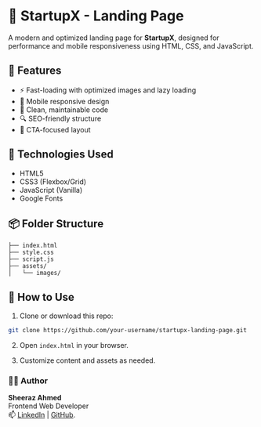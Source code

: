 # 🚀 StartupX - Landing Page

A modern and optimized landing page for **StartupX**, designed for performance and mobile responsiveness using HTML, CSS, and JavaScript.

## 🌟 Features

- ⚡ Fast-loading with optimized images and lazy loading
- 📱 Mobile responsive design
- 🧼 Clean, maintainable code
- 🔍 SEO-friendly structure
- 🎯 CTA-focused layout

## 🧰 Technologies Used

- HTML5
- CSS3 (Flexbox/Grid)
- JavaScript (Vanilla)
- Google Fonts

## 📦 Folder Structure

```
├── index.html
├── style.css
├── script.js
├── assets/
│   └── images/
```

## 🧪 How to Use

1. Clone or download this repo:
```bash
git clone https://github.com/your-username/startupx-landing-page.git
```

2. Open `index.html` in your browser.

3. Customize content and assets as needed.

### 👨‍💻 Author
**Sheeraz Ahmed**  
Frontend Web Developer  
📫 [LinkedIn](https://www.linkedin.com/in/sheeraz-ahmed-28317436b/) | [GitHub](https://github.com/sheeraz-engineer).
